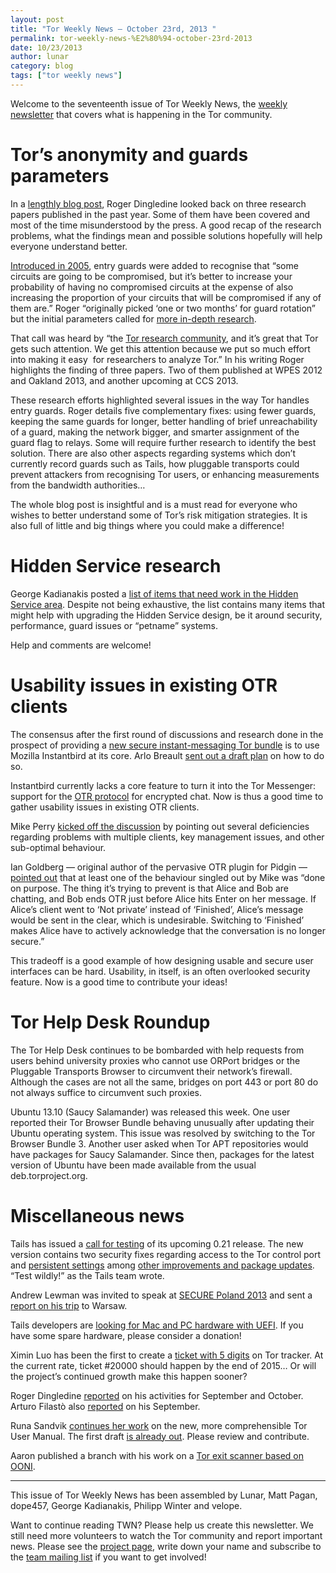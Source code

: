 ```yaml
---
layout: post
title: "Tor Weekly News — October 23rd, 2013 "
permalink: tor-weekly-news-%E2%80%94-october-23rd-2013
date: 10/23/2013
author: lunar
category: blog
tags: ["tor weekly news"]
---
```


Welcome to the seventeenth issue of Tor Weekly News, the [weekly newsletter](https://lists.torproject.org/cgi-bin/mailman/listinfo/tor-news) that covers what is happening in the Tor community.

# Tor’s anonymity and guards parameters

In a [lengthly blog post](https://blog.torproject.org/blog/improving-tors-anonymity-changing-guard-parameters), Roger Dingledine looked back on three research papers published in the past year. Some of them have been covered and most of the time misunderstood by the press. A good recap of the research problems, what the findings mean and possible solutions hopefully will help everyone understand better.

[Introduced in 2005](https://blog.torproject.org/blog/top-changes-tor-2004-design-paper-part-2), entry guards were added to recognise that “some circuits are going to be compromised, but it’s better to increase your probability of having no compromised circuits at the expense of also increasing the proportion of your circuits that will be compromised if any of them are.” Roger “originally picked ‘one or two months’ for guard rotation” but the initial parameters called for [more in-depth research](https://blog.torproject.org/blog/research-problem-better-guard-rotation-parameters).

That call was heard by “the [Tor research community](http://freehaven.net/anonbib/), and it’s great that Tor gets such attention. We get this attention because we put so much effort into making it easy  for researchers to analyze Tor.” In his writing Roger highlights the finding of three papers. Two of them published at WPES 2012 and Oakland 2013, and another upcoming at CCS 2013.

These research efforts highlighted several issues in the way Tor handles entry guards. Roger details five complementary fixes: using fewer guards, keeping the same guards for longer, better handling of brief unreachability of a guard, making the network bigger, and smarter assignment of the guard flag to relays. Some will require further research to identify the best solution. There are also other aspects regarding systems which don’t currently record guards such as Tails, how pluggable transports could prevent attackers from recognising Tor users, or enhancing measurements from the bandwidth authorities…

The whole blog post is insightful and is a must read for everyone who wishes to better understand some of Tor’s risk mitigation strategies. It is also full of little and big things where you could make a difference!

# Hidden Service research

George Kadianakis posted a [list of items that need work in the Hidden Service area](https://lists.torproject.org/pipermail/tor-dev/2013-October/005637.html). Despite not being exhaustive, the list contains many items that might help with upgrading the Hidden Service design, be it around security, performance, guard issues or “petname” systems.

Help and comments are welcome!

# Usability issues in existing OTR clients

The consensus after the first round of discussions and research done in the prospect of providing a [new secure instant-messaging Tor bundle](https://trac.torproject.org/projects/tor/wiki/org/sponsors/Otter/Attentive) is to use Mozilla Instantbird at its core. Arlo Breault [sent out a draft plan](https://lists.torproject.org/pipermail/tor-dev/2013-October/005616.html) on how to do so.

Instantbird currently lacks a core feature to turn it into the Tor Messenger: support for the [OTR protocol](https://otr.cypherpunks.ca/) for encrypted chat. Now is thus a good time to gather usability issues in existing OTR clients.

Mike Perry [kicked off the discussion](https://lists.torproject.org/pipermail/tor-dev/2013-October/005636.html) by pointing out several deficiencies regarding problems with multiple clients, key management issues, and other sub-optimal behaviour.

Ian Goldberg — original author of the pervasive OTR plugin for Pidgin — [pointed out](https://lists.torproject.org/pipermail/tor-dev/2013-October/005640.html) that at least one of the behaviour singled out by Mike was “done on purpose. The thing it’s trying to prevent is that Alice and Bob are chatting, and Bob ends OTR just before Alice hits Enter on her message. If Alice’s client went to ‘Not private’ instead of ‘Finished’, Alice’s message would be sent in the clear, which is undesirable. Switching to ‘Finished’ makes Alice have to actively acknowledge that the conversation is no longer secure.”

This tradeoff is a good example of how designing usable and secure user interfaces can be hard. Usability, in itself, is an often overlooked security feature. Now is a good time to contribute your ideas!

# Tor Help Desk Roundup

The Tor Help Desk continues to be bombarded with help requests from users behind university proxies who cannot use ORPort bridges or the Pluggable Transports Browser to circumvent their network’s firewall. Although the cases are not all the same, bridges on port 443 or port 80 do not always suffice to circumvent such proxies.

Ubuntu 13.10 (Saucy Salamander) was released this week. One user reported their Tor Browser Bundle behaving unusually after updating their Ubuntu operating system. This issue was resolved by switching to the Tor Browser Bundle 3. Another user asked when Tor APT repositories would have packages for Saucy Salamander. Since then, packages for the latest version of Ubuntu have been made available from the usual deb.torproject.org.

# Miscellaneous news

Tails has issued a [call for testing](https://tails.boum.org/news/test_0.21-rc1/) of its upcoming 0.21 release. The new version contains two security fixes regarding access to the Tor control port and [persistent settings](https://git-tails.immerda.ch/tails/plain/wiki/src/doc/first_steps/persistence/upgrade.mdwn?h=bugfix/safer-persistence) among [other improvements and package updates](https://git-tails.immerda.ch/tails/plain/debian/changelog?id=0.21-rc1). “Test wildly!” as the Tails team wrote.

Andrew Lewman was invited to speak at [SECURE Poland 2013](http://www.secure.edu.pl/) and sent a [report on his trip](https://lists.torproject.org/pipermail/tor-reports/2013-October/000364.html) to Warsaw.

Tails developers are [looking for Mac and PC hardware with UEFI](https://tails.boum.org/news/Mac_and_PC_UEFI_hardware_needed/). If you have some spare hardware, please consider a donation!

Ximin Luo has been the first to create a [ticket with 5 digits](https://bugs.torproject.org/10000) on Tor tracker. At the current rate, ticket #20000 should happen by the end of 2015… Or will the project’s continued growth make this happen sooner?

Roger Dingledine [reported](https://lists.torproject.org/pipermail/tor-reports/2013-October/000365.html) on his activities for September and October. Arturo Filastò also [reported](https://lists.torproject.org/pipermail/tor-reports/2013-October/000366.html) on his September.

Runa Sandvik [continues her work](https://lists.torproject.org/pipermail/tor-dev/2013-October/005649.html) on the new, more comprehensible Tor User Manual. The first draft [is already out](https://bugs.torproject.org/5811). Please review and contribute.

Aaron published a branch with his work on a [Tor exit scanner based on OONI](https://github.com/TheTorProject/ooni-probe/tree/feature/tor_test_template).

* * *

This issue of Tor Weekly News has been assembled by Lunar, Matt Pagan, dope457, George Kadianakis, Philipp Winter and velope.

Want to continue reading TWN? Please help us create this newsletter. We still need more volunteers to watch the Tor community and report important news. Please see the [project page](https://trac.torproject.org/projects/tor/wiki/TorWeeklyNews), write down your name and subscribe to the [team mailing list](https://lists.torproject.org/cgi-bin/mailman/listinfo/news-team) if you want to get involved!

